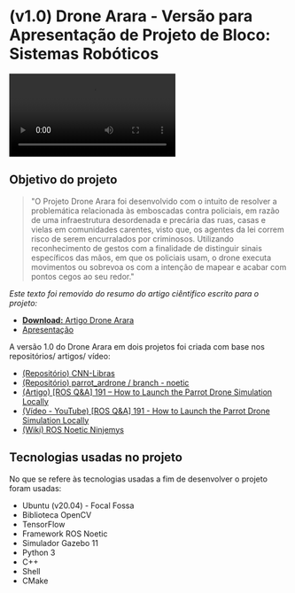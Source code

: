 # **(v1.0)** Drone Arara - Versão para Apresentação de Projeto de Bloco: Sistemas Robóticos

<video align="center">
    <source src="/files/SJTU_apresentacao.mp4" type="video/mp4">
</video>

## Objetivo do projeto

> "O Projeto Drone Arara foi desenvolvido com o intuito de resolver a problemática relacionada às emboscadas contra policiais, em razão de uma infraestrutura desordenada e precária das ruas, casas e vielas em comunidades carentes, visto que, os agentes da lei correm risco de serem encurralados por criminosos. Utilizando reconhecimento de gestos com a finalidade de distinguir sinais específicos das mãos, em que os policiais usam, o drone executa movimentos ou sobrevoa os com a intenção de mapear e acabar com pontos cegos ao seu redor."
 
*Este texto foi removido do resumo do artigo ciêntifico escrito para o projeto:*
 - [**Download:** Artigo Drone Arara](/files/ARTIGO_DRONE_ARARA.pdf)
 - [Apresentação](/files/apresentação_ros.pptx)

A versão 1.0 do Drone Arara em dois projetos foi criada com base nos repositórios/ artigos/ vídeo:

 - [(Repositório) CNN-Libras](https://github.com/lucaaslb/cnn-libras)
 - [(Repositório) parrot_ardrone / branch - noetic](https://bitbucket.org/theconstructcore/parrot_ardrone/src/noetic/) 
 - [(Artigo) [ROS Q&A] 191 – How to Launch the Parrot Drone Simulation Locally](https://www.theconstructsim.com/how-to-launch-drone-simulation-locally/)
 - [(Vídeo - YouTube) [ROS Q&A] 191 - How to Launch the Parrot Drone Simulation Locally](https://www.youtube.com/watch?v=dwdVwwngMow&ab_channel=TheConstruct)
 - [(Wiki) ROS Noetic Ninjemys](http://wiki.ros.org/noetic)

## Tecnologias usadas no projeto
No que se refere às tecnologias usadas a fim de desenvolver o projeto foram usadas:

 * Ubuntu (v20.04) - Focal Fossa
 * Biblioteca OpenCV
 * TensorFlow
 * Framework ROS Noetic
 * Simulador Gazebo 11
 * Python 3
 * C++
 * Shell
 * CMake
 